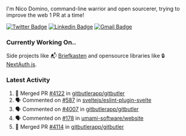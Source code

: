 
I'm Nico Domino, command-line warrior and open sourcerer, trying to improve the web 1 PR at a time!

[![Twitter Badge](https://img.shields.io/badge/-@ndom91-1ca0f1?style=flat-square&labelColor=1ca0f1&logo=twitter&logoColor=white&link=https://twitter.com/ndom91)](https://twitter.com/ndom91) [![Linkedin Badge](https://img.shields.io/badge/-ndom91-blue?style=flat-square&logo=Linkedin&logoColor=white&link=https://www.linkedin.com/in/ndom91/)](https://www.linkedin.com/in/ndom91/) [![Gmail Badge](https://img.shields.io/badge/-yo@ndo.dev-c14438?style=flat-square&logo=mail.ru&logoColor=white&link=mailto:yo@ndo.dev)](mailto:yo@ndo.dev)

### Currently Working On..

Side projects like 📬 [Briefkasten](https://briefkastenhq.com) and opensource libraries like 🔒 [NextAuth.js](https://github.com/nextauthjs/next-auth).

<!--START_SECTION_PROFILE_VIEWS:readme-info-->
<!--END_SECTION_PROFILE_VIEWS:readme-info-->

<!--START_SECTION_DAILY_COMMIT:readme-info-->
<!--END_SECTION_DAILY_COMMIT:readme-info-->

<!--START_SECTION_WEEKLY_COMMIT:readme-info-->
<!--END_SECTION_WEEKLY_COMMIT:readme-info-->

### Latest Activity

<!--START_SECTION:activity-->
1. 🎉 Merged PR [#4122](https://github.com/gitbutlerapp/gitbutler/pull/4122) in [gitbutlerapp/gitbutler](https://github.com/gitbutlerapp/gitbutler)
2. 🗣 Commented on [#587](https://github.com/sveltejs/eslint-plugin-svelte/issues/587#issuecomment-2178479932) in [sveltejs/eslint-plugin-svelte](https://github.com/sveltejs/eslint-plugin-svelte)
3. 🗣 Commented on [#4007](https://github.com/gitbutlerapp/gitbutler/issues/4007#issuecomment-2178275017) in [gitbutlerapp/gitbutler](https://github.com/gitbutlerapp/gitbutler)
4. 🗣 Commented on [#178](https://github.com/umami-software/website/issues/178#issuecomment-2177983030) in [umami-software/website](https://github.com/umami-software/website)
5. 🎉 Merged PR [#4114](https://github.com/gitbutlerapp/gitbutler/pull/4114) in [gitbutlerapp/gitbutler](https://github.com/gitbutlerapp/gitbutler)
<!--END_SECTION:activity-->
